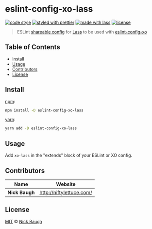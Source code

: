 # eslint-config-xo-lass

[![code style](https://img.shields.io/badge/code_style-XO-5ed9c7.svg)](https://github.com/sindresorhus/xo)
[![styled with prettier](https://img.shields.io/badge/styled_with-prettier-ff69b4.svg)](https://github.com/prettier/prettier)
[![made with lass](https://img.shields.io/badge/made_with-lass-95CC28.svg)](https://lass.js.org)
[![license](https://img.shields.io/github/license/lassjs/eslint-config-xo-lass.svg)](LICENSE)

> ESLint [shareable config][shareable-config] for [Lass][] to be used with [eslint-config-xo][]


## Table of Contents

* [Install](#install)
* [Usage](#usage)
* [Contributors](#contributors)
* [License](#license)


## Install

[npm][]:

```sh
npm install -D eslint-config-xo-lass
```

[yarn][]:

```sh
yarn add -D eslint-config-xo-lass
```


## Usage

Add `xo-lass` in the "extends" block of your ESLint or XO config.


## Contributors

| Name           | Website                    |
| -------------- | -------------------------- |
| **Nick Baugh** | <http://niftylettuce.com/> |


## License

[MIT](LICENSE) © [Nick Baugh](http://niftylettuce.com/)


##

[npm]: https://www.npmjs.com/

[yarn]: https://yarnpkg.com/

[shareable-config]: http://eslint.org/docs/developer-guide/shareable-configs.html

[lass]: https://lass.js.org

[eslint-config-xo]: https://github.com/xojs/eslint-config-xo

